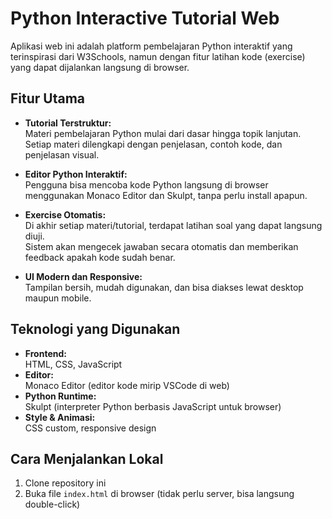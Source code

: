 # Python Interactive Tutorial Web

Aplikasi web ini adalah platform pembelajaran Python interaktif yang terinspirasi dari W3Schools, namun dengan fitur latihan kode (exercise) yang dapat dijalankan langsung di browser.

## Fitur Utama

- **Tutorial Terstruktur:**  
  Materi pembelajaran Python mulai dari dasar hingga topik lanjutan.  
  Setiap materi dilengkapi dengan penjelasan, contoh kode, dan penjelasan visual.

- **Editor Python Interaktif:**  
  Pengguna bisa mencoba kode Python langsung di browser menggunakan Monaco Editor dan Skulpt, tanpa perlu install apapun.

- **Exercise Otomatis:**  
  Di akhir setiap materi/tutorial, terdapat latihan soal yang dapat langsung diuji.  
  Sistem akan mengecek jawaban secara otomatis dan memberikan feedback apakah kode sudah benar.

- **UI Modern dan Responsive:**  
  Tampilan bersih, mudah digunakan, dan bisa diakses lewat desktop maupun mobile.

## Teknologi yang Digunakan

- **Frontend:**  
  HTML, CSS, JavaScript
- **Editor:**  
  Monaco Editor (editor kode mirip VSCode di web)
- **Python Runtime:**  
  Skulpt (interpreter Python berbasis JavaScript untuk browser)
- **Style & Animasi:**  
  CSS custom, responsive design

## Cara Menjalankan Lokal

1. Clone repository ini
2. Buka file `index.html` di browser (tidak perlu server, bisa langsung double-click)


